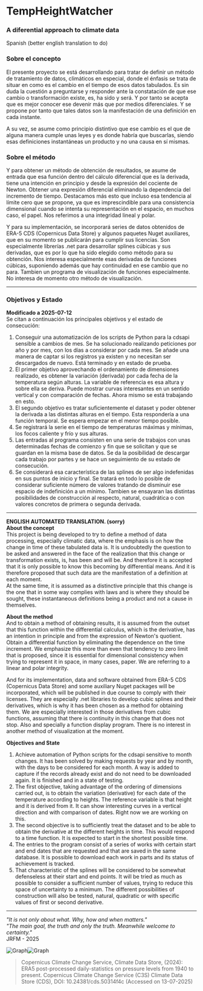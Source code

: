 # TempHeightWatcher
### A diferential approach to climate data    

Spanish (better english translation to do)  

### Sobre el concepto  
El presente proyecto se está desarrollando para tratar de definir un método de tratamiento de datos, climáticos en especial, donde el énfasis se trata de situar en como es el cambio en el tiempo de esos datos tabulados. Es sin duda la cuestión a preguntarse y responder ante la constatación de que ese cambio o transformación existe, es, ha sido y será. Y por tanto se acepta que es mejor conocer ese devenir más que por medios diferenciales. Y se propone por tanto que tales datos son la manifestación de una definición en cada instante.   

A su vez, se asume como principio distintivo que ese cambio es el que de alguna manera cumple unas leyes y es donde habría que buscarlas, siendo esas definiciones instantáneas un producto y no una causa en sí mismas.   
     
### Sobre el método  
Y para obtener un método de obtención de resultados, se asume de entrada que esa función dentro del cálculo diferencial que es la derivada, tiene una intención en principio y desde la expresión del cociente de Newton. Obtener una expresión diferencial eliminando la dependencia del incremento de tiempo. Destacamos más esto que incluso esa tendencia al límite cero que se propone, ya que es imprescindible para una consistencia dimensional cuando se intenta su representación en el espacio, en muchos caso, el papel. Nos referimos a una integridad lineal y polar.   

Y para su implementación, se incorporará series de datos obtenidos de ERA-5 CDS (Copernicus Data Store) y algunos paquetes Nuget auxiliares, que en su momento se publicarán para cumplir sus licencias. Son especialmente librerías .net para desarrollar splines cúbicas y sus derivadas, que es por lo que ha sido elegido como método para su obtención. Nos interesa especialmente esas derivadas de funciones cúbicas, suponiendo además que hay continuidad en ese cambio que no para. Tambien un programa de visualización de funciones especialmente. No interesa de momento otro método de visualización.

----------
### Objetivos y Estado  
**Modificado a 2025-07-12**   
Se citan a continuación los principales objetivos y el estado de consecución:  

1. Conseguir una automatización de los scripts de Python para la cdsapi sensible a cambios de mes. Se ha solucionado realizando peticiones por año y por mes, con los días a considerar por cada mes. Se añade una manera de captar si los registros ya existen y no necesitan ser descargados de nuevo. Está terminado y en estado de prueba.  
2. El primer objetivo aprovechando el ordenamiento de dimensiones realizado, es obtener la variación (derivada) por cada fecha de la temperatura según alturas. La variable de referencia es esa altura y sobre ella se deriva. Puede mostrar curvas interesantes en un sentido vertical y con comparación de fechas. Ahora mismo se está trabajando en esto.  
3. El segundo objetivo es tratar suficientemente el dataset y poder obtener la derivada a las distintas alturas en el tiempo. Esta respondería a una función temporal. Se espera empezar en el menor tiempo posible.
4. Se registrará la serie en el tiempo de temperaturas máximas y mínimas, los focos caliente y frío y sus alturas.
5. Las entradas al programa consisten en una serie de trabajos con unas determinadas fechas de comienzo y fin que se solicitan y que se guardan en la misma base de datos. Se da la posibilidad de descargar cada trabajo por partes y se hace un seguimiento de su estado de consecución.
6. Se considerará esa característica de las splines de ser algo indefenidas en sus puntos de inicio y final. Se tratará en todo lo posible de considerar suficiente número de valores tratando de disminuir ese espacio de indefinición a un mínimo. Tambien se ensayaran las distintas posibilidades de construcción al respecto, natural, cuadrática o con valores concretos de primera o segunda derivada.
----------
**ENGLISH AUTOMATED TRANSLATION. (sorry)**    
**About the concept**   
This project is being developed to try to define a method of data processing, especially climatic data, where the emphasis is on how the change in time of these tabulated data is. It is undoubtedly the question to be asked and answered in the face of the realization that this change or transformation exists, is, has been and will be. And therefore it is accepted that it is only possible to know this becoming by differential means. And it is therefore proposed that such data are the manifestation of a definition at each moment.   
At the same time, it is assumed as a distinctive principle that this change is the one that in some way complies with laws and is where they should be sought, these instantaneous definitions being a product and not a cause in themselves.  
   
**About the method**    
And to obtain a method of obtaining results, it is assumed from the outset that this function within the differential calculus, which is the derivative, has an intention in principle and from the expression of Newton's quotient. Obtain a differential function by eliminating the dependence on the time increment. We emphasize this more than even that tendency to zero limit that is proposed, since it is essential for dimensional consistency when trying to represent it in space, in many cases, paper. We are referring to a linear and polar integrity.   

And for its implementation, data and software obtained from ERA-5 CDS (Copernicus Data Store) and some auxiliary Nuget packages will be incorporated, which will be published in due course to comply with their licenses. They are especially .net libraries to develop cubic splines and their derivatives, which is why it has been chosen as a method for obtaining them. We are especially interested in those derivatives from cubic functions, assuming that there is continuity in this change that does not stop. Also and specially a function display program. There is no interest in another method of visualization at the moment.    

**Objectives and State**   
1. Achieve automation of Python scripts for the cdsapi sensitive to month changes. It has been solved by making requests by year and by month, with the days to be considered for each month. A way is added to capture if the records already exist and do not need to be downloaded again. It is finished and in a state of testing. 
2. The first objective, taking advantage of the ordering of 
 dimensions carried out, is to obtain the variation (derivative) for each date of the temperature according to heights. The reference variable is that height and it is derived from it. It can show interesting curves in a vertical direction and with comparison of dates. Right now we are working on this.   
3. The second objective is to sufficiently treat the dataset and to be able to obtain the derivative at the different heights in time. This would respond to a time function. It is expected to start in the shortest possible time. 
4. The entries to the program consist of a series of works with certain start and end dates that are requested and that are saved in the same database. It is possible to download each work in parts and its status of achievement is tracked.
5. That characteristic of the splines will be considered to be somewhat defenseless at their start and end points. It will be tried as much as possible to consider a sufficient number of values, trying to reduce this space of uncertainty to a minimum. The different possibilities of construction will also be tested, natural, quadratic or with specific values of first or second derivative.
----------
*"It is not only about what. Why, how and when matters."*   
*"The main goal, the truth and only the truth. Meanwhile welcome to certainty."*   
JRFM - 2025

![Graph](ComDiffs20250601.svg)![Graph](ComDiffs20250604.svg)    
> Copernicus Climate Change Service, Climate Data Store, (2024): ERA5 post-processed daily-statistics on pressure levels from 1940 to present. Copernicus Climate Change Service (C3S) Climate Data Store (CDS), DOI: 10.24381/cds.50314f4c (Accessed on 13-07-2025)